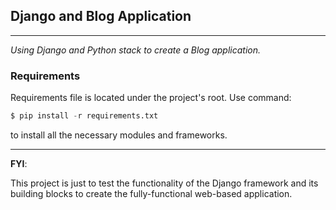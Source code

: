## Django and Blog Application

----

_Using Django and Python stack to create a Blog application._

### Requirements
Requirements file is located under the project's root. Use command:
```python
$ pip install -r requirements.txt
```
to install all the necessary modules and frameworks.

----

**FYI**: 

This project is just to test the functionality of the Django framework and its building blocks to create the fully-functional web-based application.
